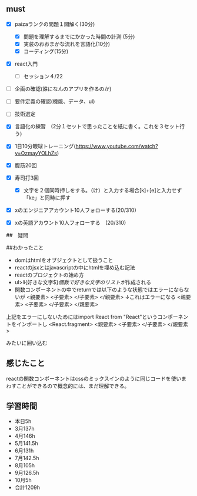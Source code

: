 

## must
- [x] paizaランクの問題１問解く(30分)
  - [x] 問題を理解するまでにかかった時間の計測 (5分)
  - [x] 実装のおおまかな流れを言語化(10分)
  - [x] コーディング(15分)
- [x] react入門
  - [ ] セッション４/22
- [ ] 企画の確認(誰になんのアプリを作るのか)
- [ ] 要件定義の確認(機能、データ、ul)
- [ ] 技術選定
- [x] 言語化の練習　(2分１セットで思ったことを紙に書く。これを３セット行う)
- [x] 1日10分眼球トレーニング(https://www.youtube.com/watch?v=OzmayYOLhZs)
- [x] 腹筋20回
- [x] 寿司打3回
  - [x] 文字を２個同時押しをする。（け）と入力する場合[k]+[e]と入力せず「ke」と同時に押す
- [x] xのエンジニアアカウント10人フォローする(20/310)
- [x] xの英語アカウント10人フォローする　(20/310)
     

##　疑問



##わかったこと
- domはhtmlをオブジェクトとして扱うこと
- reactのjsxとはjavascriptの中にhtmlを埋め込む記法
- reactのプロジェクトの始め方
- ul>li{好きな文字$}*個数で好きな文字のリストが*作成される
- 関数コンポーネントの中でreturnでは以下のような状態ではエラーにならないが
  <親要素>
    <子要素>
    </子要素>
  </親要素>
↓これはエラーになる
  <親要素>
    <子要素>
    </子要素>
  </親要素>
  <p> 
  </p>
上記をエラーにしないためにはimport React from "React"というコンポーネントをインポートし
<React.fragment>
<親要素>
    <子要素>
    </子要素>
  </親要素>
  <p> 
  </p>
</React.fragment>
みたいに囲い込む
  
## 感じたこと
reactの関数コンポーネントはcssのミックスインのように同じコードを使いまわすことができるので概念的には、まだ理解できる。


## 学習時間
  - 本日5h
  - 3月137h
  - 4月146h
  - 5月141.5h
  - 6月131h
  - 7月142.5h
  - 8月105h
  - 9月126.5h
  - 10月5h
  - 合計1209h
    







